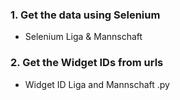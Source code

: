 ### 1. Get the data using Selenium

- Selenium Liga & Mannschaft

### 2. Get the Widget IDs from urls

- Widget ID Liga and Mannschaft .py

